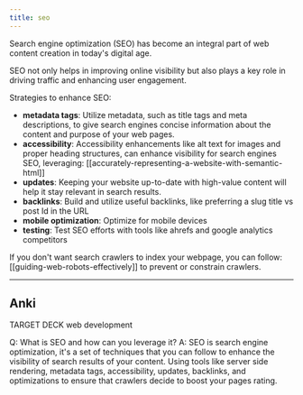```yaml
---
title: seo
---
```

Search engine optimization (SEO) has become an integral part of web content creation in today's digital age.

SEO not only helps in improving online visibility but also plays a key role in driving traffic and enhancing user engagement.

Strategies to enhance SEO:
- **metadata tags**: Utilize metadata, such as title tags and meta descriptions, to give search engines concise information about the content and purpose of your web pages.
- **accessibility**: Accessibility enhancements like alt text for images and proper heading structures, can enhance visibility for search engines SEO, leveraging: [[accurately-representing-a-website-with-semantic-html]]
- **updates**: Keeping your website up-to-date with high-value content will help it stay relevant in search results.
- **backlinks**: Build and utilize useful backlinks, like preferring a slug title vs post Id in the URL
- **mobile optimization**: Optimize for mobile devices
- **testing**: Test SEO efforts with tools like ahrefs and google analytics competitors

If you don't want search crawlers to index your webpage, you can follow: [[guiding-web-robots-effectively]] to prevent or constrain crawlers.


----
## Anki

TARGET DECK
web development

Q: What is SEO and how can you leverage it?
A: SEO is search engine optimization, it's a set of techniques that you can follow to enhance the visibility of search results of your content. Using tools like server side rendering, metadata tags, accessibility, updates, backlinks, and optimizations to ensure that crawlers decide to boost your pages rating.
<!--ID: 1702555023587-->
